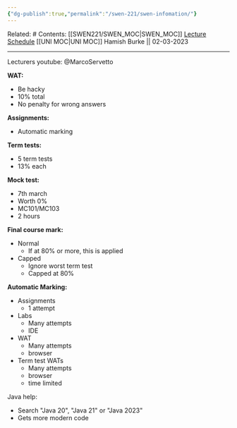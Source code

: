 ```yaml
---
{"dg-publish":true,"permalink":"/swen-221/swen-infomation/"}
---
```


Related: #
Contents: [[SWEN221/SWEN_MOC\|SWEN_MOC]]
[Lecture Schedule](https://ecs.wgtn.ac.nz/Courses/SWEN221_2023T1/LectureSchedule)
[[UNI MOC\|UNI MOC]]
Hamish Burke || 02-03-2023
***
Lecturers youtube:
@MarcoServetto

**WAT:**
- Be hacky 
- 10% total
- No penalty for wrong answers

**Assignments:**
- Automatic marking 

**Term tests:**
- 5 term tests
- 13% each

**Mock test:**
- 7th march
- Worth 0%
- MC101/MC103
- 2 hours

**Final course mark:**
- Normal
	- If at 80% or more, this is applied
- Capped
	- Ignore worst term test
	- Capped at 80%


**Automatic Marking:**
- Assignments
	- 1 attempt
- Labs
	- Many attempts
	- IDE
- WAT
	- Many attempts
	- browser
- Term test WATs
	- Many attempts
	- browser
	- time limited

Java help:
- Search "Java 20", "Java 21" or "Java 2023"
- Gets more modern code
